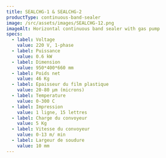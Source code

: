 ```yaml
---
title: SEALCHG-1 & SEALCHG-2
productType: continuous-band-sealer
image: /src/assets/images/SEALCHG-12.png
imageAlt: Horizontal continuous band sealer with gas pump
specs:
  - label: Voltage
    value: 220 V, 1-phase
  - label: Puissance
    value: 0.6 kW
  - label: Dimension
    value: 950*400*660 mm
  - label: Poids net
    value: 46 Kg
  - label: Epaisseur du film plastique
    value: 20-80 μm (microns)
  - label: Temperature
    value: 0-300 C
  - label: Impression
    value: 1 ligne, 15 lettres
  - label: Charge du convoyeur
    value: 5 Kg
  - label: Vitesse du convoyeur
    value: 0-13 m/ min
  - label: Largeur de soudure
    value: 10 mm
---
```

